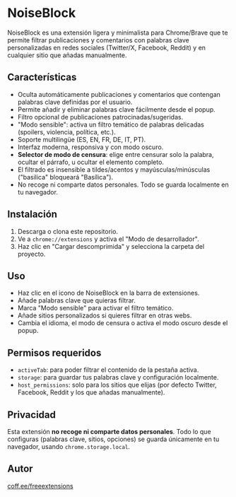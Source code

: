 # NoiseBlock

NoiseBlock es una extensión ligera y minimalista para Chrome/Brave que te permite filtrar publicaciones y comentarios con palabras clave personalizadas en redes sociales (Twitter/X, Facebook, Reddit) y en cualquier sitio que añadas manualmente.

## Características
- Oculta automáticamente publicaciones y comentarios que contengan palabras clave definidas por el usuario.
- Permite añadir y eliminar palabras clave fácilmente desde el popup.
- Filtro opcional de publicaciones patrocinadas/sugeridas.
- "Modo sensible": activa un filtro temático de palabras delicadas (spoilers, violencia, política, etc.).
- Soporte multilingüe (ES, EN, FR, DE, IT, PT).
- Interfaz moderna, responsiva y con modo oscuro.
- **Selector de modo de censura**: elige entre censurar solo la palabra, ocultar el párrafo, u ocultar el elemento completo.
- El filtrado es insensible a tildes/acentos y mayúsculas/minúsculas ("basilica" bloqueará "Basílica").
- No recoge ni comparte datos personales. Todo se guarda localmente en tu navegador.

## Instalación
1. Descarga o clona este repositorio.
2. Ve a `chrome://extensions` y activa el "Modo de desarrollador".
3. Haz clic en "Cargar descomprimida" y selecciona la carpeta del proyecto.

## Uso
- Haz clic en el icono de NoiseBlock en la barra de extensiones.
- Añade palabras clave que quieras filtrar.
- Marca "Modo sensible" para activar el filtro temático.
- Añade sitios personalizados si quieres filtrar en otras webs.
- Cambia el idioma, el modo de censura o activa el modo oscuro desde el popup.

## Permisos requeridos
- `activeTab`: para poder filtrar el contenido de la pestaña activa.
- `storage`: para guardar tus palabras clave y configuración localmente.
- `host_permissions`: solo para los sitios que elijas (por defecto Twitter, Facebook, Reddit y los que añadas manualmente).

## Privacidad
Esta extensión **no recoge ni comparte datos personales**. Todo lo que configuras (palabras clave, sitios, opciones) se guarda únicamente en tu navegador, usando `chrome.storage.local`.

## Autor
[coff.ee/freeextensions](https://coff.ee/freeextensions) 